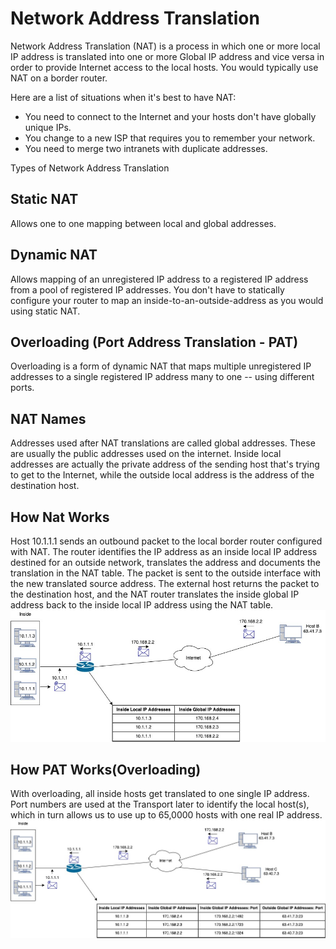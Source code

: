# Network Address Translation
Network Address Translation (NAT) is a process in which one or more local IP address is 
translated into one or more Global IP address and vice versa in order to provide Internet 
access to the local hosts. You would typically use NAT on a border router.

Here are a list of situations when it's best to have NAT:
- You need to connect to the Internet and your hosts don't have globally unique IPs.
- You change to a new ISP that requires you to remember your network.
- You need to merge two intranets with duplicate addresses.

Types of Network Address Translation

## Static NAT
Allows one to one mapping between local and global addresses. 

## Dynamic NAT
Allows mapping of an unregistered IP address to a registered IP address from a pool of registered IP addresses.
You don't have to statically configure your router to map an inside-to-an-outside-address as you would using static
NAT.

## Overloading (Port Address Translation - PAT)
Overloading is a form of dynamic NAT that maps multiple unregistered IP addresses to a single registered IP address
many to one -- using different ports.

## NAT Names
Addresses used after NAT translations are called global addresses. These are usually the public addresses used on the internet.
Inside local addresses are actually the private address of the sending host that's trying to get to the Internet, while the
outside local address is the address of the destination host.

## How Nat Works
Host 10.1.1.1 sends an outbound packet to the local border router configured with NAT. The router identifies the IP address as an inside local IP address destined for an outside network, translates the address and documents the translation in the NAT table. The packet is sent to the outside interface with the new translated source address. The external host returns the packet to the destination host, and the NAT router translates the inside global IP address back to the inside local IP address using the NAT table.
![](https://github.com/azul-007/Networking-Concepts/blob/master/Images/NAT.jpg)

## How PAT Works(Overloading)
With overloading, all inside hosts get translated to one single IP address. Port numbers are used at the Transport later to identify the local host(s), which in turn allows us to use up to 65,0000 hosts with one real IP address.
![](https://github.com/azul-007/Networking-Concepts/blob/master/Images/PortAddressTranslation.jpg)


